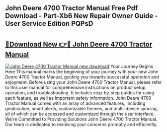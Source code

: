 ## John Deere 4700 Tractor Manual Free Pdf Download - Part-Xb6 New Repair Owner Guide - User Service Edition PQPsD

# <h2><a href="http://bc92016.oget.top/?id=John+Deere+4700+Tractor+Manual">🔗Download New 👉🔴 John Deere 4700 Tractor Manual</a></h2>

[![John Deere 4700 Tractor Manual new download](https://i.imgur.com/5g1atiW.png)](http://bc92016.oget.top/?id=John+Deere+4700+Tractor+Manual)
Your Journey Begins Here This manual marks the beginning of your journey with your new John Deere 4700 Tractor Manual, guiding you towards successful operation and enjoyment. Before using your John Deere 4700 Tractor Manual, please refer to this user manual for comprehensive instructions on product setup, operation, and troubleshooting. It includes step-by-step guides for using each feature, as well as important safety information. John Deere 4700 Tractor Manual comes with an array of advanced features, including geolocation, smart alerts, customizable themes, and multi-device syncing, all of which can be accessed and customized through the user interface. We're Committed to Providing Solutions John Deere 4700 Tractor Manual. Our team is dedicated to resolving your concerns promptly and efficiently.
